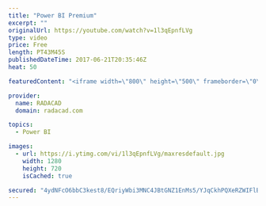 ```yaml
---
title: "Power BI Premium"
excerpt: ""
originalUrl: https://youtube.com/watch?v=1l3qEpnfLVg
type: video
price: Free
length: PT43M45S
publishedDateTime: 2017-06-21T20:35:46Z
heat: 50

featuredContent: "<iframe width=\"800\" height=\"500\" frameborder=\"0\" src=\"https://www.youtube.com/embed/1l3qEpnfLVg\" allow=\"accelerometer; autoplay; encrypted-media; gyroscope; picture-in-picture\" allowfullscreen></iframe>"

provider:
  name: RADACAD
  domain: radacad.com

topics:
  - Power BI

images:
  - url: https://i.ytimg.com/vi/1l3qEpnfLVg/maxresdefault.jpg
    width: 1280
    height: 720
    isCached: true

secured: "4ydNFcO6bbC3kest8/EQriyWbi3MNC4JBtGNZ1EnMs5/YJqCkhPQXeRZWIFlBmbbAfDhhNausOv0kWbvRTYnUCKZRQbafj2MJfzSnlreow2GmMm+4U1Zhii8tSVzF+zNCB+q07zWIvHHdyeS2JEWzB0jt6/aCxyYwX76b+lJcHROmSouQkLWQwPlZOiaIphuvkbiwE3L/UTkp5DM+8+eKrKuQOckxJo2+teiqpYJUN3w/v0IMfFHU01vOaG2HpXVVd97vnswNJFRXaDOV03mUVk2/ly43FjU3xQc/jyb5fjJPWr74VcyEXsiBnpYNQSGyUsQljPwUVQ8McYGv+4zq0sZHGpW+KDBXWkNICQjVbigwLvLWpu6AnrGvBLkDbOB+ZsTzSaYGygxzZ6FRVHxZriciMVdxzrdDUKlID15qAs=;SxUX7g6LPNRf8/sNuzwQ1w=="
---
```


